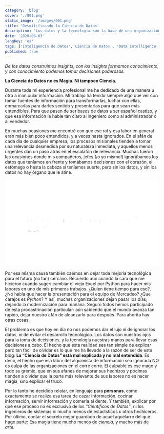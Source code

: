 ```yaml
---
category: 'blog'
cover: './001.png'
static_image: '/images/001.png'
title: 'Desmitificando la Ciencia de Datos'
description: 'Los datos y la tecnología son la base de una organización competitiva. Entonces, ¿por qué se malentiende la Ciencia de Datos?'
date: '2020-06-03'
langKey: 'es'
tags: ['Inteligencia de Datos','Ciencia de Datos', 'Data Intelligence','Data Science']
published: true
---
```


_De los datos construimos insights, con los insights formamos conocimiento, y con conocimiento podemos tomar decisiones poderosas._

**La Ciencia de Datos no es Magia. Ni tampoco Ciencia.**

Durante toda mi experiencia profesional me he dedicado de una manera u otra a manipular información. Mi trabajo ha tenido siempre algo que ver con tomar fuentes de información para transformarlas, luchar con ellas, enmarcarlas para darles sentido y presentarlas para que sean más entendibles. Para que pasen de ser bases de datos a ser español castizo, y que esa información le hable tan claro al ingeniero como al administrador o al vendedor.

En muchas ocasiones me encontré con que ese rol y esa labor en general eran más bien poco entendidos, y a veces hasta ignorados. En el afán de cada día de cualquier empresa, los procesos misionales tienden a tomar una relevancia desmedida por su naturaleza inmediata, y aquellos menos urgentes dan un paso atrás en el escalafón de relevancia. Muchas fueron las ocasiones donde mis compañeros, jefes (¡o yo mismo!) ignorábamos los datos que teníamos en frente y tomábamos decisiones con el corazón, el estómago o hasta la cabeza si teníamos suerte, pero sin los datos, y sin los datos no hay órgano que le atine.

![¿Cómo funciona esa magia?](./001.png)

Por esa misma causa también caemos en dejar toda mejoría tecnológica para el futuro (no tan) cercano. Recuerdo aún cuando la cara que me hicieron cuando sugerí cambiar el viejo Excel por Python para hacer mis labores en uno de mis primeros trabajos. ¿Quien tiene tiempo para eso?, ¿No había que hacer la presentación para el equipo de Mercadeo? ¿Que carajos es _Python_? Y así, muchas organizaciones dejan pasar los días, dejando la modernización para mañana. Seguro todos hemos participado de esta procastrinación particular: aún sabiendo que el mundo avanza tan rápido, dejar nuestro afán de alcanzarlo para después. Para ahorita hay otras cosas.

El problema es que hoy en día no nos podemos dar el lujo ni de ignorar los datos, ni de evitar el desarrollo tecnológico. Los datos son nuestros ojos para la toma de decisiones, y la tecnología nuestras manos para llevar esas decisiones a cabo. El hecho que esta realidad sea tan simple de explicar pero tan fácil de olvidar es lo que me ha llevado a la razón de ser de este blog: **La “Ciencia de Datos” está mal explicada y no mal entendida**. Es decir, el hecho que esa labor del alquimista de información sea ignorada NO es culpa de las organizaciones en el corre corre. El culpable es ese mago y todo su gremio, que en sus afanes de mejorar sus hechizos y pócimas tienden a olvidar que la parte más relevante de sus labores no es hacer magia, sino explicar el truco.

Por lo tanto he decidido relatar, en lenguaje para **personas**, cómo exactamente se realiza esa tarea de cazar información, cocinar información, servir información y comerla al dente. Y también, explicar por qué ese proceso no es exclusivo de los _“Científicos de Datos”_, ni los ingenieros de sistemas ni mucho menos de estadísticos u otros hechiceros. Por último, contar el secreto mejor guardado de aquel aquelarre del que hago parte: Esa magia tiene mucho menos de _ciencia_, y mucho más de _arte_.
